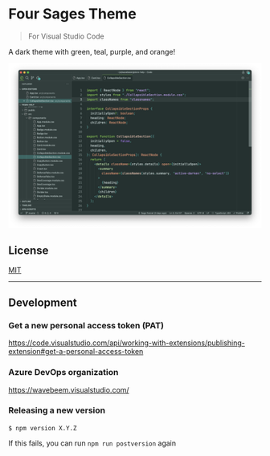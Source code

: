 # Four Sages Theme

> For Visual Studio Code

A dark theme with green, teal, purple, and orange!

![](img/screenshot.webp)

## License

[MIT](LICENSE)

---

## Development

### Get a new personal access token (PAT)

https://code.visualstudio.com/api/working-with-extensions/publishing-extension#get-a-personal-access-token

### Azure DevOps organization

https://wavebeem.visualstudio.com/

### Releasing a new version

```
$ npm version X.Y.Z
```

If this fails, you can run `npm run postversion` again
